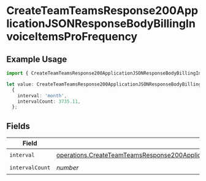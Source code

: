 # CreateTeamTeamsResponse200ApplicationJSONResponseBodyBillingInvoiceItemsProFrequency

## Example Usage

```typescript
import { CreateTeamTeamsResponse200ApplicationJSONResponseBodyBillingInvoiceItemsProFrequency } from '@vercel/client/models/operations';

let value: CreateTeamTeamsResponse200ApplicationJSONResponseBodyBillingInvoiceItemsProFrequency =
  {
    interval: 'month',
    intervalCount: 3735.11,
  };
```

## Fields

| Field           | Type                                                                                                                                                                                                             | Required           | Description |
| --------------- | ---------------------------------------------------------------------------------------------------------------------------------------------------------------------------------------------------------------- | ------------------ | ----------- |
| `interval`      | [operations.CreateTeamTeamsResponse200ApplicationJSONResponseBodyBillingInvoiceItemsProInterval](../../models/operations/createteamteamsresponse200applicationjsonresponsebodybillinginvoiceitemsprointerval.md) | :heavy_check_mark: | N/A         |
| `intervalCount` | _number_                                                                                                                                                                                                         | :heavy_check_mark: | N/A         |
